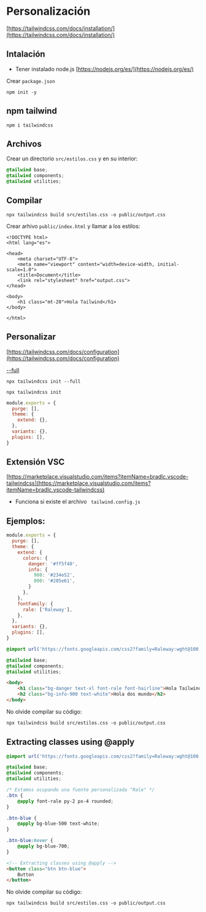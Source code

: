 # Personalización
[https://tailwindcss.com/docs/installation/](https://tailwindcss.com/docs/installation/)

## Intalación
* Tener instalado node.js [https://nodejs.org/es/](https://nodejs.org/es/)

Crear ``package.json``
```
npm init -y
```

## npm tailwind
```
npm i tailwindcss
```

## Archivos
Crear un directorio ``src/estilos.css`` y en su interior:
```css
@tailwind base;
@tailwind components;
@tailwind utilities;
```

## Compilar
```
npx tailwindcss build src/estilos.css -o public/output.css
```

Crear arhivo ``public/index.html`` y llamar a los estilos:
```html{8}
<!DOCTYPE html>
<html lang="es">

<head>
    <meta charset="UTF-8">
    <meta name="viewport" content="width=device-width, initial-scale=1.0">
    <title>Document</title>
    <link rel="stylesheet" href="output.css">
</head>

<body>
    <h1 class="mt-20">Hola Tailwind</h1>
</body>

</html>
```

## Personalizar
[https://tailwindcss.com/docs/configuration](https://tailwindcss.com/docs/configuration)

[--full](https://tailwindcss.com/docs/configuration#scaffolding-the-entire-default-configuration)
```
npx tailwindcss init --full
```

```
npx tailwindcss init
```

```js
module.exports = {
  purge: [],
  theme: {
    extend: {},
  },
  variants: {},
  plugins: [],
}
```

## Extensión VSC
[https://marketplace.visualstudio.com/items?itemName=bradlc.vscode-tailwindcss](https://marketplace.visualstudio.com/items?itemName=bradlc.vscode-tailwindcss)

* Funciona si existe el archivo ` tailwind.config.js`

## Ejemplos:
```js
module.exports = {
  purge: [],
  theme: {
    extend: {
      colors: {
        danger: '#ff5f40',
        info: {
          900: '#234e52',
          800: '#285e61',
        }
      },
    },
    fontFamily: {
      rale: ['Raleway'],
    },
  },
  variants: {},
  plugins: [],
}
```

```css
@import url('https://fonts.googleapis.com/css2?family=Raleway:wght@100;400;900&display=swap');

@tailwind base;
@tailwind components;
@tailwind utilities;
```

```html
<body>
    <h1 class="bg-danger text-xl font-rale font-hairline">Hola Tailwind</h1>
    <h2 class="bg-info-900 text-white">Hola dos mundo</h2>
</body>
```

No olvide compilar su código:
```html
npx tailwindcss build src/estilos.css -o public/output.css
```

## Extracting classes using @apply

```css
@import url('https://fonts.googleapis.com/css2?family=Raleway:wght@100;400;900&display=swap');

@tailwind base;
@tailwind components;
@tailwind utilities;

/* Estamos ocupando una fuente personalizada "Rale" */
.btn {
    @apply font-rale py-2 px-4 rounded;
}

.btn-blue {
    @apply bg-blue-500 text-white;
}

.btn-blue:hover {
    @apply bg-blue-700;
}
```

```html
<!-- Extracting classes using @apply -->
<button class="btn btn-blue">
    Button
</button>
```

No olvide compilar su código:
```html
npx tailwindcss build src/estilos.css -o public/output.css
```

